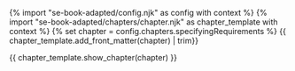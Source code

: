 {% import "se-book-adapted/config.njk" as config with context %}
{% import "se-book-adapted/chapters/chapter.njk" as chapter_template with context %}
{% set chapter = config.chapters.specifyingRequirements %}
<frontmatter>
{{ chapter_template.add_front_matter(chapter) | trim}}
</frontmatter>

{{ chapter_template.show_chapter(chapter) }}